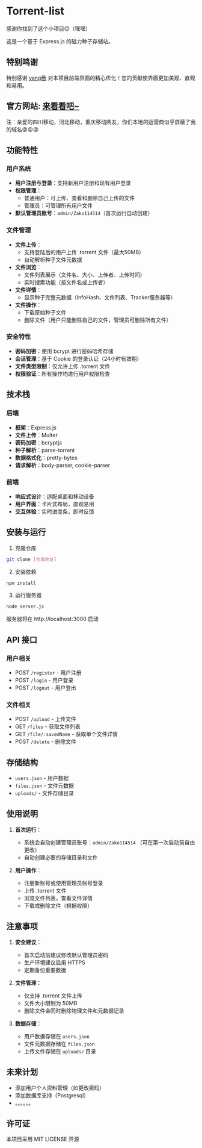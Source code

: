 # Torrent-list

感谢你找到了这个小项目😊（嘿嘿）

这是一个基于 Express.js 的磁力种子存储站。

## 特别鸣谢

特别感谢 [yang杨](https://github.com/yang1145) 对本项目前端界面的精心优化！您的贡献使界面更加美观、直观和易用。

## 官方网站: [来看看吧~](https://wap-ac.ybmq.dpdns.org/)
注：亲爱的四川移动，河北移动，重庆移动网友，你们本地的运营商似乎屏蔽了我的域名😡😡😡

## 功能特性

### 用户系统
- **用户注册与登录**：支持新用户注册和现有用户登录
- **权限管理**：
  - 普通用户：可上传、查看和删除自己上传的文件
  - 管理员：可管理所有用户文件
- **默认管理员账号**：`admin/Zako114514`（首次运行自动创建）

### 文件管理
- **文件上传**：
  - 支持登陆后的用户上传 .torrent 文件（最大50MB）
  - 自动解析种子文件元数据
- **文件浏览**：
  - 文件列表展示（文件名、大小、上传者、上传时间）
  - 实时搜索功能（按文件名或上传者）
- **文件详情**：
  - 显示种子完整元数据（InfoHash、文件列表、Tracker服务器等）
- **文件操作**：
  - 下载原始种子文件
  - 删除文件（用户只能删除自己的文件，管理员可删除所有文件）

### 安全特性
- **密码加密**：使用 bcrypt 进行密码哈希存储
- **会话管理**：基于 Cookie 的登录认证（24小时有效期）
- **文件类型限制**：仅允许上传 .torrent 文件
- **权限验证**：所有操作均进行用户权限检查

## 技术栈

### 后端
- **框架**：Express.js
- **文件上传**：Multer
- **密码加密**：bcryptjs
- **种子解析**：parse-torrent
- **数据格式化**：pretty-bytes
- **请求解析**：body-parser, cookie-parser

### 前端
- **响应式设计**：适配桌面和移动设备
- **用户界面**：卡片式布局，直观易用
- **交互体验**：实时进度条，即时反馈

## 安装与运行

1. 克隆仓库
```bash
git clone [仓库地址]
```

2. 安装依赖
```bash
npm install
```

3. 运行服务器
```bash
node server.js
```

服务器将在 http://localhost:3000 启动

## API 接口

### 用户相关
- POST `/register` - 用户注册
- POST `/login` - 用户登录
- POST `/logout` - 用户登出

### 文件相关
- POST `/upload` - 上传文件
- GET `/files` - 获取文件列表
- GET `/file/:savedName` - 获取单个文件详情
- POST `/delete` - 删除文件

## 存储结构

- `users.json` - 用户数据
- `files.json` - 文件元数据
- `uploads/` - 文件存储目录

## 使用说明

1. **首次运行**：
   - 系统会自动创建管理员账号：`admin/Zako114514` （可在第一次启动前自由更改）
   - 自动创建必要的存储目录和文件

2. **用户操作**：
   - 注册新账号或使用管理员账号登录
   - 上传 .torrent 文件
   - 浏览文件列表，查看文件详情
   - 下载或删除文件（根据权限）

## 注意事项

1. **安全建议**：
   - 首次启动前建议修改默认管理员密码
   - 生产环境建议启用 HTTPS
   - 定期备份重要数据

2. **文件管理**：
   - 仅支持 .torrent 文件上传
   - 文件大小限制为 50MB
   - 删除文件会同时删除物理文件和元数据记录

3. **数据存储**：
   - 用户数据存储在 `users.json`
   - 文件元数据存储在 `files.json`
   - 上传文件存储在 `uploads/` 目录

## 未来计划

- 添加用户个人资料管理（如更改密码）
- 添加数据库支持（Postgresql）
- 。。。。。。

## 许可证

本项目采用 MIT LICENSE 开源

